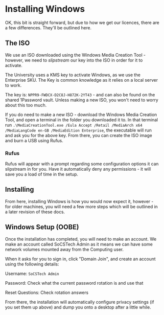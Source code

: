 # Installing Windows

OK, this bit is straight forward, but due to how we get our licences, there are a few differences. They'll be outlined here.

## The ISO

We use an ISO downloaded using the Windows Media Creation Tool - however, we need to _slipstream_ our key into the ISO 
in order for it to activate.

The University uses a KMS key to activate Windows, as we use the Enterprise SKU. The Key is common knowledge as it 
relies on a local server to work.

The key is: `NPPR9-FWDCX-D2C8J-H872K-2YT43` - and can also be found on the shared 1Password vault. Unless making a 
new ISO, you won't need to worry about this too much. 

If you do need to make a new ISO - download the Windows Media Creation Tool, and open a terminal in the folder you downloaded it to. 
In that terminal run `.\MediaCreationTool.exe /Eula Accept /Retail /MediaArch x64 /MediaLangCode en-GB /MediaEdition Enterprise`, the executable will run and ask you 
for the above key. From there, you can create the ISO image and burn a USB using Rufus.

### Rufus
Rufus will appear with a prompt regarding some configuration options it can slipstream in for you. Have it automatically
deny any permissions - it will save you a load of time in the setup.

## Installing 
From here, installing Windows is how you would now expect it, however - for older machines, you will need a few more 
steps which will be outlined in a later revision of these docs. 

## Windows Setup (OOBE)
Once the installation has completed, you will need to make an account. We make an account called SoCSTech Admin as it means 
we can have some network volumes mounted away from the Computing user.

When it asks for you to sign in, click "Domain Join", and create an account using the following details:

Username: `SoCSTech Admin`

Password: Check what the current password rotation is and use that

Reset Questions: Check rotation answers

From there, the installation will automatically configure privacy settings (if you set them up above) and dump you onto
a desktop after a little while.
